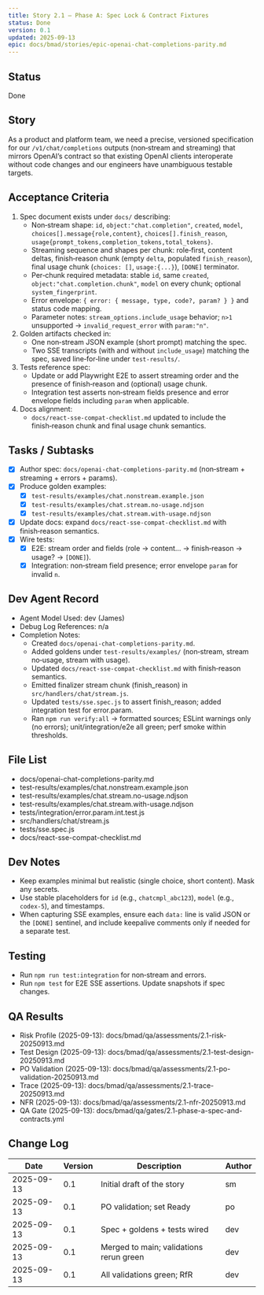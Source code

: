 ```yaml
---
title: Story 2.1 — Phase A: Spec Lock & Contract Fixtures
status: Done
version: 0.1
updated: 2025-09-13
epic: docs/bmad/stories/epic-openai-chat-completions-parity.md
---
```


## Status

Done

## Story

As a product and platform team, we need a precise, versioned specification for our `/v1/chat/completions` outputs (non‑stream and streaming) that mirrors OpenAI’s contract so that existing OpenAI clients interoperate without code changes and our engineers have unambiguous testable targets.

## Acceptance Criteria

1. Spec document exists under `docs/` describing:
   - Non‑stream shape: `id`, `object:"chat.completion"`, `created`, `model`, `choices[].message{role,content}`, `choices[].finish_reason`, `usage{prompt_tokens,completion_tokens,total_tokens}`.
   - Streaming sequence and shapes per chunk: role‑first, content deltas, finish‑reason chunk (empty `delta`, populated `finish_reason`), final usage chunk (`choices: []`, `usage:{...}`), `[DONE]` terminator.
   - Per‑chunk required metadata: stable `id`, same `created`, `object:"chat.completion.chunk"`, `model` on every chunk; optional `system_fingerprint`.
   - Error envelope: `{ error: { message, type, code?, param? } }` and status code mapping.
   - Parameter notes: `stream_options.include_usage` behavior; `n>1` unsupported → `invalid_request_error` with `param:"n"`.
2. Golden artifacts checked in:
   - One non‑stream JSON example (short prompt) matching the spec.
   - Two SSE transcripts (with and without `include_usage`) matching the spec, saved line‑for‑line under `test-results/`.
3. Tests reference spec:
   - Update or add Playwright E2E to assert streaming order and the presence of finish‑reason and (optional) usage chunk.
   - Integration test asserts non‑stream fields presence and error envelope fields including `param` when applicable.
4. Docs alignment:
   - `docs/react-sse-compat-checklist.md` updated to include the finish‑reason chunk and final usage chunk semantics.

## Tasks / Subtasks

- [x] Author spec: `docs/openai-chat-completions-parity.md` (non‑stream + streaming + errors + params).
- [x] Produce golden examples:
  - [x] `test-results/examples/chat.nonstream.example.json`
  - [x] `test-results/examples/chat.stream.no-usage.ndjson`
  - [x] `test-results/examples/chat.stream.with-usage.ndjson`
- [x] Update docs: expand `docs/react-sse-compat-checklist.md` with finish‑reason semantics.
- [x] Wire tests:
  - [x] E2E: stream order and fields (role → content… → finish‑reason → usage? → `[DONE]`).
  - [x] Integration: non‑stream field presence; error envelope `param` for invalid `n`.

## Dev Agent Record

- Agent Model Used: dev (James)
- Debug Log References: n/a
- Completion Notes:
  - Created `docs/openai-chat-completions-parity.md`.
  - Added goldens under `test-results/examples/` (non‑stream, stream no‑usage, stream with usage).
  - Updated `docs/react-sse-compat-checklist.md` with finish‑reason semantics.
  - Emitted finalizer stream chunk (finish_reason) in `src/handlers/chat/stream.js`.
  - Updated `tests/sse.spec.js` to assert finish_reason; added integration test for error.param.
  - Ran `npm run verify:all` → formatted sources; ESLint warnings only (no errors); unit/integration/e2e all green; perf smoke within thresholds.

## File List

- docs/openai-chat-completions-parity.md
- test-results/examples/chat.nonstream.example.json
- test-results/examples/chat.stream.no-usage.ndjson
- test-results/examples/chat.stream.with-usage.ndjson
- tests/integration/error.param.int.test.js
- src/handlers/chat/stream.js
- tests/sse.spec.js
- docs/react-sse-compat-checklist.md

## Dev Notes

- Keep examples minimal but realistic (single choice, short content). Mask any secrets.
- Use stable placeholders for `id` (e.g., `chatcmpl_abc123`), `model` (e.g., `codex-5`), and timestamps.
- When capturing SSE examples, ensure each `data:` line is valid JSON or the `[DONE]` sentinel, and include keepalive comments only if needed for a separate test.

## Testing

- Run `npm run test:integration` for non‑stream and errors.
- Run `npm test` for E2E SSE assertions. Update snapshots if spec changes.

## QA Results

- Risk Profile (2025-09-13): docs/bmad/qa/assessments/2.1-risk-20250913.md
- Test Design (2025-09-13): docs/bmad/qa/assessments/2.1-test-design-20250913.md
- PO Validation (2025-09-13): docs/bmad/qa/assessments/2.1-po-validation-20250913.md
- Trace (2025-09-13): docs/bmad/qa/assessments/2.1-trace-20250913.md
- NFR (2025-09-13): docs/bmad/qa/assessments/2.1-nfr-20250913.md
- QA Gate (2025-09-13): docs/bmad/qa/gates/2.1-phase-a-spec-and-contracts.yml

## Change Log

| Date       | Version | Description                             | Author |
| ---------- | ------- | --------------------------------------- | ------ |
| 2025-09-13 | 0.1     | Initial draft of the story              | sm     |
| 2025-09-13 | 0.1     | PO validation; set Ready                | po     |
| 2025-09-13 | 0.1     | Spec + goldens + tests wired            | dev    |
| 2025-09-13 | 0.1     | Merged to main; validations rerun green | dev    |
| 2025-09-13 | 0.1     | All validations green; RfR              | dev    |

